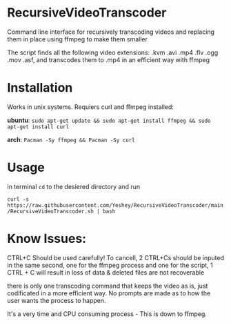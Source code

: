 # RecursiveVideoTranscoder
Command line interface for recursively transcoding videos and replacing them in place using ffmpeg to make them smaller 

The script finds all the following video extensions: .kvm .avi .mp4 .flv .ogg .mov .asf, and transcodes them to .mp4 in an efficient way with ffmpeg

# Installation
Works in unix systems. Requiers curl and ffmpeg installed:

**ubuntu**: `sudo apt-get update && sudo apt-get install ffmpeg && sudo apt-get install curl`

**arch**: `Pacman -Sy ffmpeg && Pacman -Sy curl`

# Usage
in terminal `cd` to the desiered directory and run 

```curl -s https://raw.githubusercontent.com/Yeshey/RecursiveVideoTranscoder/main/RecursiveVideoTranscoder.sh | bash```

# Know Issues:
CTRL+C Should be used carefully! To cancell, 2 CTRL+Cs should be inputed in the same second, one for the ffmpeg process and one for the script, 1 CTRL + C will result in loss of data & deleted files are not recoverable

there is only one transcoding command that keeps the video as is, just codificated in a more efficient way. No prompts are made as to how the user wants the process to happen.

It's a very time and CPU consuming process - This is down to ffmpeg.
